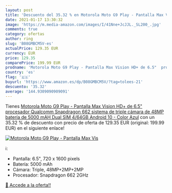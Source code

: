 ```yaml
---
layout: post
title: 'Descuento del 35.32 % en Motorola Moto G9 Play - Pantalla Max Vis'
date: 2021-01-17 13:30:32
image: 'https://m.media-amazon.com/images/I/41Nne+JcJJL._SL200_.jpg'
comments: true
category: ofertas
author: ring
slug: 'B08GMBCM5V-es'
actualPrice: 129.35 EUR
currency: EUR
price: 129.35
comparePrice: 199.99 EUR
prodname: 'Motorola Moto G9 Play - Pantalla Max Vision HD+ de 6.5"  procesador Qualcomm Snapdragon 662  sistema de triple cámara de 48MP  batería de 5000 mAH  Dual SIM  4/64GB  Android 10 - Color Azul'
country: 'es'
flag: '🇪🇸'
buyurl: 'https://www.amazon.es/dp/B08GMBCM5V/?tag=tolees-21'
descuento: '35.32'
average: '144.9309090909091'
---
```


Tienes [Motorola Moto G9 Play - Pantalla Max Vision HD+ de 6.5"  procesador Qualcomm Snapdragon 662  sistema de triple cámara de 48MP  batería de 5000 mAH  Dual SIM  4/64GB  Android 10 - Color Azul](https://www.amazon.es/dp/B08GMBCM5V/?tag=tolees-21) con un 35.32 % de descuento con precio de oferta de 129.35 EUR (original: 199.99 EUR) en el siguiente enlace!

[![Motorola Moto G9 Play - Pantalla Max Vis](https://m.media-amazon.com/images/I/41Nne+JcJJL._SL200_.jpg)](https://www.amazon.es/dp/B08GMBCM5V/?tag=tolees-21)

ℹ️:

- Pantalla: 6.5", 720 x 1600 pixels
- Batería: 5000 mAh
- Cámara: Triple, 48MP+2MP+2MP
- Procesador: Snapdragon 662 2GHz

[🛒 Accede a la oferta!!](https://www.amazon.es/dp/B08GMBCM5V/?tag=tolees-21)
